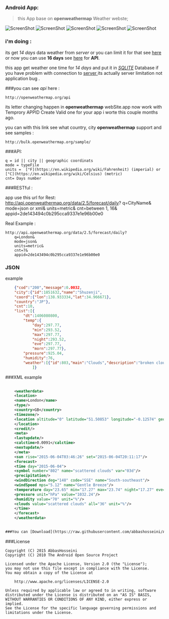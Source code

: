 
### Android App:

>this App base on **openweathermap** Weather webste;

![ScreenShot](https://github.com/abbashosseini/Android-Persian-weather/blob/master/1.png)
![ScreenShot](https://github.com/abbashosseini/Android-Persian-weather/blob/master/2.png)
![ScreenShot](https://github.com/abbashosseini/Android-Persian-weather/blob/master/3.png)
![ScreenShot](https://github.com/abbashosseini/Android-Persian-weather/blob/master/4.png)
![ScreenShot](https://github.com/abbashosseini/Android-Persian-weather/blob/master/5.png)

### i'm doing :

its get *14 days* data weather from *server* or you can limit it for that see [here](http://openweathermap.org/forecast5) or now you can use **16 days** see [here](http://openweathermap.org/forecast16) for **API**.

this app get weather one time for *14 days* and put it in [*SQLITE*](http://developer.android.com/guide/topics/providers/content-providers.html) Database if you have problem with connection to [server ](http://openweathermap.org/) its actually server limitation not application bug .

###you can see *api* here :

	http://openweathermap.org/api

its letter changing happen in **openweathermap** webSite.app now work with Temprory APPID Create Valid one for your app 
i worte this couple months ago.
 
you can with this link see what country, city **openweathermap** support and see samples :

	http://bulk.openweathermap.org/sample/
	
###API:

	q = id || city || geographic coordinats
	mode = typeFile
	units =  [°F](https://en.wikipedia.org/wiki/Fahrenheit) (imperial) or [°C](https://en.wikipedia.org/wiki/Celsius) (metric)
	cnt= Days number
	


###RESTful :

app use this url for Rest:
	http://api.openweathermap.org/data/2.5/forecast/daily?
		q=CityName&
		mode=json or xml&
		units=metric&
		cnt=between 1, 16&
		appid=2de143494c0b295cca9337e1e96b00e0

Real Example :

	http://api.openweathermap.org/data/2.5/forecast/daily?
		q=London&
		mode=json&
		units=metric&
		cnt=7&
		appid=2de143494c0b295cca9337e1e96b00e0
		
### JSON
example
```json
	{"cod":"200","message":0.0032,
	"city":{"id":1851632,"name":"Shuzenji",
	"coord":{"lon":138.933334,"lat":34.966671},
	"country":"JP"},
	"cnt":10,
	"list":[{
	    "dt":1406080800,
	    "temp":{
	        "day":297.77,
	        "min":293.52,
	        "max":297.77,
	        "night":293.52,
	        "eve":297.77,
	        "morn":297.77},
	    "pressure":925.04,
	    "humidity":76,
	    "weather":[{"id":803,"main":"Clouds","description":"broken clouds","icon":"04d"}],}
	        ]}
```	        
###XML
example
```xml	
	
	<weatherdata>
	<location>
	<name>London</name>
	<type/>
	<country>GB</country>
	<timezone/>
	<location altitude="0" latitude="51.50853" longitude="-0.12574" geobase="geonames" geobaseid="0"/>
	</location>
	<credit/>
	<meta>
	<lastupdate/>
	<calctime>0.0091</calctime>
	<nextupdate/>
	</meta>
	<sun rise="2015-06-04T03:46:26" set="2015-06-04T20:11:17"/>
	<forecast>
	<time day="2015-06-04">
	<symbol number="802" name="scattered clouds" var="03d"/>
	<precipitation/>
	<windDirection deg="148" code="SSE" name="South-southeast"/>
	<windSpeed mps="5.12" name="Gentle Breeze"/>
	<temperature day="23.65" min="17.27" max="23.74" night="17.27" eve="22.94" morn="17.54"/>
	<pressure unit="hPa" value="1032.24"/>
	<humidity value="70" unit="%"/>
	<clouds value="scattered clouds" all="36" unit="%"/>
	</time>
	</forecast>
	</weatherdata>
	

###You can [Download](https://raw.githubusercontent.com/abbashosseini/Android-Persian-weather/master/app/App.apk) APK File.
```
###License

	Copyright (C) 2015 AbbasHosseini
	Copyright (C) 2010 The Android Open Source Project
	
	Licensed under the Apache License, Version 2.0 (the "License");
	you may not use this file except in compliance with the License.
	You may obtain a copy of the License at
	
	    http://www.apache.org/licenses/LICENSE-2.0
	
	Unless required by applicable law or agreed to in writing, software
	distributed under the License is distributed on an "AS IS" BASIS,
	WITHOUT WARRANTIES OR CONDITIONS OF ANY KIND, either express or implied.
	See the License for the specific language governing permissions and
	limitations under the License.
